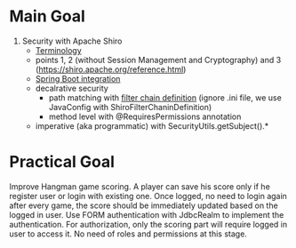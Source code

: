 # Main Goal

1. Security with Apache Shiro
    - [Terminology](https://shiro.apache.org/terminology.html)
    - points 1, 2 (without Session Management and Cryptography) and 3 (https://shiro.apache.org/reference.html)
    - [Spring Boot integration](https://shiro.apache.org/spring-boot.html)
    - decalrative security
        - path matching with [filter chain definition](https://shiro.apache.org/web.html#Web-FilterChainDefinitions) (ignore .ini file, we use JavaConfig with ShiroFilterChaninDefinition)
        - method level with @RequiresPermissions annotation
    - imperative (aka programmatic) with SecurityUtils.getSubject().*

# Practical Goal

Improve Hangman game scoring. A player can save his score only if he register user or login with existing one. Once logged, no need to login again after every game, the score should be immediately updated based on the logged in user. Use FORM authentication with JdbcRealm to implement the authentication. For authorization, only the scoring part will require logged in user to access it. No need of roles and permissions at this stage.